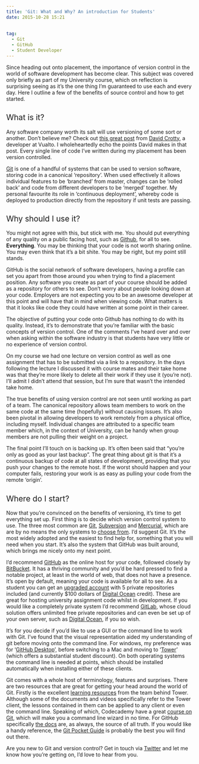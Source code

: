 ```yaml
---
title: 'Git: What and Why? An introduction for Students'
date: 2015-10-28 15:21
  
 
tag:
  - Git
  - GitHub
  - Student Developer
---
```

<span style="font-weight: 400;">Since heading out onto placement, the importance of version control in the world of software development has become clear. This subject was covered only briefly as part of my University course, which on reflection is surprising seeing as it&#8217;s the one thing I’m guaranteed to use each and every day. Here I outline a few of the benefits of source control and how to get started.</span>

## <span style="font-weight: 400;">What is it?</span>

<span style="font-weight: 400;">Any software company worth its salt will use versioning of some sort or another. Don’t believe me? Check out </span>[<span style="font-weight: 400;">this great post</span>](http://www.vualto.com/things-i-wish-theyd-told-me-at-uni/) <span style="font-weight: 400;">from </span>[<span style="font-weight: 400;">David Crotty</span>](https://plus.google.com/101256579210152921248/about)<span style="font-weight: 400;">, a developer at Vualto. I wholeheartedly echo the points David makes in that post. Every single line of code I’ve written during my placement has been version controlled.</span>

[<span style="font-weight: 400;">Git</span>](https://en.wikipedia.org/wiki/Git_(software)) <span style="font-weight: 400;">is one of a handful of systems that can be used to version software, storing code in a canonical ‘repository’. When used effectively it allows individual features to be ‘branched’ from master, changes can be ‘rolled back’ and code from different developers to be ‘merged’ together. My personal favourite its role in ‘continuous deployment’, whereby code is deployed to production directly from the repository if unit tests are passing. </span>

## <span style="font-weight: 400;">Why should I use it?</span>

<span style="font-weight: 400;">You might not agree with this, but stick with me. You should put everything of any quality on a public facing host, such as </span>[<span style="font-weight: 400;">Github</span>](https://github.com/)<span style="font-weight: 400;">, for all to see. </span>**Everything**<span style="font-weight: 400;">. You may be thinking that your code is not worth sharing online. You may even think that it&#8217;s a bit shite. You may be right, but my point still stands.</span>

<span style="font-weight: 400;">GitHub is the social network of software developers, having a profile can set you apart from those around you when trying to find a placement position. Any software you create as part of your course should be added as a repository for others to see. Don’t worry about people looking down at your code. Employers are not expecting you to be an awesome developer at this point and will have that in mind when viewing code. What matters is that it looks like code they could have written at some point in their career.</span>

<span style="font-weight: 400;">The objective of putting your code onto Github has nothing to do with its quality. Instead, it’s to demonstrate that you’re familiar with the basic concepts of version control. One of the comments I’ve heard over and over when asking within the software industry is that students have very little or no experience of version control.</span>

<span style="font-weight: 400;">On my course we had one lecture on version control as well as one assignment that has to be submitted via a link to a repository. In the days following the lecture I discussed it with course mates and their take home was that they’re more likely to delete all their work if they use it (you’re not). I’ll admit I didn’t attend that session, but I’m sure that wasn’t the intended take home.</span>

<span style="font-weight: 400;">The true benefits of using version control are not seen until working as part of a team. The canonical repository allows team members to work on the same code at the same time (hopefully) without causing issues. It’s also been pivotal in allowing developers to work remotely from a physical office, including myself. Individual changes are attributed to a specific team member which, in the context of University, can be handy when group members are not pulling their weight on a project.</span>

<span style="font-weight: 400;">The final point I’ll touch on is backing up. It’s often been said that “you’re only as good as your last backup”. The great thing about git is that it&#8217;s a continuous backup of code at all states of development, providing that you push your changes to the remote host. If the worst should happen and your computer fails, restoring your work is as easy as pulling your code from the remote ‘origin’.</span>

## <span style="font-weight: 400;">Where do I start?</span>

<span style="font-weight: 400;">Now that you’re convinced on the benefits of versioning, it&#8217;s time to get everything set up. First thing is to decide which version control system to use. The three most common are </span>[<span style="font-weight: 400;">Git</span>](https://git-scm.com/)<span style="font-weight: 400;">, </span>[<span style="font-weight: 400;">Subversion</span>](https://subversion.apache.org/) <span style="font-weight: 400;">and </span>[<span style="font-weight: 400;">Mercurial</span>](https://www.mercurial-scm.org/)<span style="font-weight: 400;">, which are are by no means the only systems to </span>[<span style="font-weight: 400;">choose from</span>](https://en.wikipedia.org/wiki/List_of_version_control_software)<span style="font-weight: 400;">. I’d suggest Git. It’s the most widely adopted and the easiest to find help for, something that you will need when you start. It’s also the system that GitHub was built around, which brings me nicely onto my next point.</span>

<span style="font-weight: 400;">I’d recommend </span>[<span style="font-weight: 400;">GitHub</span>](https://github.com/) <span style="font-weight: 400;">as the online host for your code, followed closely by </span>[<span style="font-weight: 400;">BitBucket</span>](https://bitbucket.org)<span style="font-weight: 400;">. It has a thriving community and you’d be hard pressed to find a notable project, at least in the world of web, that does not have a presence. It’s open by default, meaning your code is available for all to see. As a student you can get an </span>[<span style="font-weight: 400;">upgraded account</span>](https://education.github.com/) <span style="font-weight: 400;">with 5 private repositories included (and currently $100 dollars of </span>[<span style="font-weight: 400;">Digital Ocean</span>](https://www.digitalocean.com/?refcode=b5e0e1a75544) <span style="font-weight: 400;">credit). These are great for hosting university assignment code whilst in development. If you would like a completely private system I’d recommend </span>[<span style="font-weight: 400;">GitLab</span>](https://about.gitlab.com/)<span style="font-weight: 400;">, whose cloud solution offers unlimited free private repositories and can even be set up of your own server, such as </span>[<span style="font-weight: 400;">Digital Ocean</span>](https://www.digitalocean.com/?refcode=b5e0e1a75544)<span style="font-weight: 400;">, if you so wish.</span>

<span style="font-weight: 400;">It’s for you decide if you’d like to use a GUI or the command line to work with Git. I’ve found that the visual representation aided my understanding of git before moving onto the command line. For windows, my preference was for ‘</span>[<span style="font-weight: 400;">GitHub Desktop</span>](https://desktop.github.com/)<span style="font-weight: 400;">’, before switching to a Mac and moving to ‘</span>[<span style="font-weight: 400;">Tower</span>](http://www.git-tower.com/)<span style="font-weight: 400;">’ (which offers a substantial student discount). On both operating systems the command line is needed at points, which should be installed automatically when installing either of these clients.</span>

<span style="font-weight: 400;">Git comes with a whole host of terminology, features and surprises. There are two resources that are great for getting your head around the world of Git. Firstly is the excellent </span>[<span style="font-weight: 400;">learning resources</span>](http://www.git-tower.com/learn/) <span style="font-weight: 400;">from the team behind Tower. Although some of the documents and videos specifically refer to the Tower client, the lessons contained in them can be applied to any client or even the command line. Speaking of which, Codecademy have a great </span>[<span style="font-weight: 400;">course on Git</span>](http://www.git-tower.com/learn/)<span style="font-weight: 400;">, which will make you a command line wizard in no time. For GitHub specifically </span>[<span style="font-weight: 400;">the docs</span>](https://help.github.com/) <span style="font-weight: 400;">are, as always, the source of all truth. If you would like a handy reference, the <a href="http://www.amazon.co.uk/gp/product/1449325866/ref=as_li_tl?ie=UTF8&camp=1634&creative=6738&creativeASIN=1449325866&linkCode=as2&tag=aandeuk-21">Git Pocket Guide</a> is probably the best you will find out there.</span>

Are you new to Git and version control? Get in touch via [Twitter](http://twitter.com/tonyedwardspz) and let me know how you&#8217;re getting on, I&#8217;d love to hear from you.
